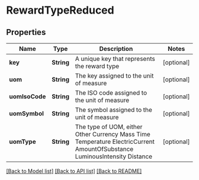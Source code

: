 # RewardTypeReduced

## Properties
Name | Type | Description | Notes
------------ | ------------- | ------------- | -------------
**key** | **String** | A unique key that represents the reward type | [optional] 
**uom** | **String** | The key assigned to the unit of measure  | [optional] 
**uomIsoCode** | **String** | The ISO code assigned to the unit of measure | [optional] 
**uomSymbol** | **String** | The symbol assigned to the unit of measure | [optional] 
**uomType** | **String** |  The type of UOM, either Other Currency Mass Time Temperature ElectricCurrent AmountOfSubstance LuminousIntensity Distance | [optional] 

[[Back to Model list]](../README.md#documentation-for-models) [[Back to API list]](../README.md#documentation-for-api-endpoints) [[Back to README]](../README.md)


